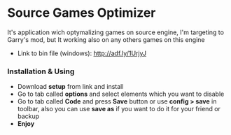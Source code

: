 # Source Games Optimizer

It's application wich optymalizing games on source engine, I'm targeting to Garry's mod, but It working also on any others games on this engine
* Link to bin file (windows): http://adf.ly/1UrjyJ

### Installation & Using
* Download **setup** from link and install
* Go to tab called **options** and select elements which you want to disable
* Go to tab called **Code** and press **Save** button or use **config > save** in toolbar, also you can use **save as** if you want to do it for your friend or backup
* **Enjoy**

